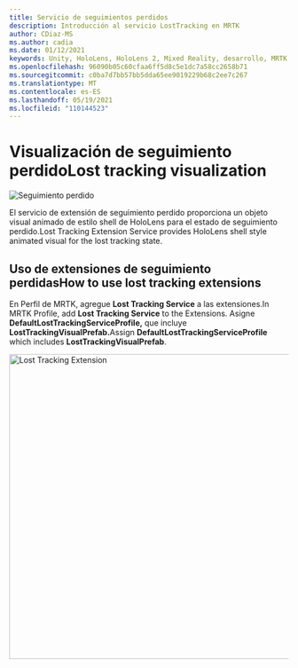 ```yaml
---
title: Servicio de seguimientos perdidos
description: Introducción al servicio LostTracking en MRTK
author: CDiaz-MS
ms.author: cadia
ms.date: 01/12/2021
keywords: Unity, HoloLens, HoloLens 2, Mixed Reality, desarrollo, MRTK
ms.openlocfilehash: 96090b05c60cfaa6ff5d8c5e1dc7a58cc2658b71
ms.sourcegitcommit: c0ba7d7bb57bb5dda65ee9019229b68c2ee7c267
ms.translationtype: MT
ms.contentlocale: es-ES
ms.lasthandoff: 05/19/2021
ms.locfileid: "110144523"
---
```

# <a name="lost-tracking-visualization"></a><span data-ttu-id="35e9d-104">Visualización de seguimiento perdido</span><span class="sxs-lookup"><span data-stu-id="35e9d-104">Lost tracking visualization</span></span>

![Seguimiento perdido](../images/lost-tracking/LostTrackingVisualization.jpg)

<span data-ttu-id="35e9d-106">El servicio de extensión de seguimiento perdido proporciona un objeto visual animado de estilo shell de HoloLens para el estado de seguimiento perdido.</span><span class="sxs-lookup"><span data-stu-id="35e9d-106">Lost Tracking Extension Service provides HoloLens shell style animated visual for the lost tracking state.</span></span>

## <a name="how-to-use-lost-tracking-extensions"></a><span data-ttu-id="35e9d-107">Uso de extensiones de seguimiento perdidas</span><span class="sxs-lookup"><span data-stu-id="35e9d-107">How to use lost tracking extensions</span></span>

<span data-ttu-id="35e9d-108">En Perfil de MRTK, agregue **Lost Tracking Service** a las extensiones.</span><span class="sxs-lookup"><span data-stu-id="35e9d-108">In MRTK Profile, add **Lost Tracking Service** to the Extensions.</span></span> <span data-ttu-id="35e9d-109">Asigne **DefaultLostTrackingServiceProfile,** que incluye **LostTrackingVisualPrefab.**</span><span class="sxs-lookup"><span data-stu-id="35e9d-109">Assign **DefaultLostTrackingServiceProfile** which includes **LostTrackingVisualPrefab**.</span></span>

<img src="../images/lost-tracking/LostTracking_Extensions.png" width="550" alt="Lost Tracking Extension">
